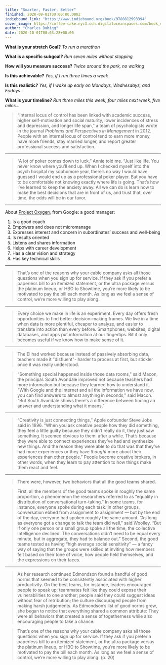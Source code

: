 ```yaml
---
title: "Smarter, Faster, Better"
finished: 2020-09-01T00:00:00.000Z
indiebound_link: "https://www.indiebound.org/book/9780812993394"
cover_image: https://coffee-cake.nyc3.cdn.digitaloceanspaces.com/book_covers/2020/9780812993394.jpg
author: "Charles Duhigg"
date: 2020-10-01T00:03:28+00:00
---
```

**What is your stretch Goal?**
*To run a marathon*

**What is a specific subgoal?**
*Run seven miles without stopping*

**How will you measure success?**
*Twice around the park, no walking*

**Is this achievable?**
*Yes, if I run three times a week*

**Is this realistic?**
*Yes, if I wake up early on Mondays, Wednesdays, and Fridays*

**What is your timeline?**
*Run three miles this week, four miles next week, five miles…*

> “Internal locus of control has been linked with academic success, higher self-motivation and social maturity, lower incidences of stress and depression, and longer life span,” a team of psychologists wrote in the journal _Problems and Perspectives in Management_ in 2012. People with an internal locus of control tend to earn more money, have more friends, stay married longer, and report greater professional success and satisfaction.

---

> “A lot of poker comes down to luck,” Annie told me. “Just like life. You never know where you’ll end up. When I checked myself into the psych hospital my sophomore year, there’s no way I would have guessed I would end up as a professional poker player. But you have to be comfortable not knowing exactly where life is going. That’s how I’ve learned to keep the anxiety away. All we can do is learn how to make the best decisions that are in front of us, and trust that, over time, the odds will be in our favor.

---

About [Project Oxygen](https://hbr.org/2013/12/how-google-sold-its-engineers-on-management), from Google:
a good manager:

1. Is a good coach
2. Empowers and does not micromanage
3. Expresses interest and concern in subordinates’ success and well-being
4. Is results oriented
5. Listens and shares information
6. Helps with career development
7. Has a clear vision and strategy
8. Has key technical skills

---

> That’s one of the reasons why your cable company asks all those questions when you sign up for service. If they ask if you prefer a paperless bill to an itemized statement, or the ultra package versus the platinum lineup, or HBO to Showtime, you’re more likely to be motivated to pay the bill each month. As long as we feel a sense of control, we’re more willing to play along.

---

> Every choice we make in life is an experiment. Every day offers fresh opportunities to find better decision-making frames. We live in a time when data is more plentiful, cheaper to analyze, and easier to translate into action than every before. Smartphones, websites, digital databases, and apps put information at our fingertips. Bit it only becomes useful if we know how to make sense of it.

---

> The EI had worked because instead of passively absorbing data, teachers made it "disfluent"- harder to process at first, but stickler once it was really understood.

> “Something special happened inside those data rooms," said Macon, the principal. South Avondale improved not because teachers had more information but because they learned how to understand it. "With Google and the Internet and all the information we have now, you can find answers to almost anything in seconds," said Macon. “But South Avondale shows there's a difference between finding an answer and understanding what it means.”

---

> “Creativity is just connecting things,” Apple cofounder Steve Jobs said in 1996. “When you ask creative people how they did something, they feel a little guilty because they didn’t really do it, they just saw something. It seemed obvious to them. after a while. That’s because they were able to connect experiences they’ve had and synthesize new things. And the reason they were able to do that was that they’ve had more experiences or they have _thought_ more about their experiences than other people.” People become creative brokers, in other words, when they learn to pay attention to how things make them react and feel.

---

> There were, however, two behaviors that all the good teams shared.

> First, all the members of the good teams spoke in roughly the same proportion, a phenomenon the researchers referred to as “equality in distribution of conversational turn-taking.” In some teams, for instance, everyone spoke during each task. In other groups, conversation ebbed from assignment to assignment — but by the end of the day, everyone had spoken roughly the same amount.
> “As long as everyone got a change to talk the team did well,” said Woolley. “But if only one person or a small group spoke all the time, the collective intelligence declined. The conversations didn’t need to be equal every minute, but in aggregate, they had to balance out.”
> Second, the good teams tested as having “high average social sensitivity” — a fancy way of saying that the groups were skilled at inviting how members felt based on their tone of voice, how people held themselves, and the expressions on their faces.

---

> As her research continued Edmondson found a handful of good norms that seemed to be consistently associated with higher productivity. On the best teams, for instance, leaders encouraged people to speak up; teammates felt like they could expose their vulnerabilities to one another; people said they could suggest ideas without fear of retribution; the culture discouraged people from making harsh judgements. As Edmondson’s list of good norms grew, she began to notice that everything shared a common attribute: They were all behaviors 
> that created a sense of togetherness while also encouraging people to take a chance.


> That’s one of the reasons why your cable company asks all those questions when you sign up for service. If they ask if you prefer a paperless bill to an itemized statement, or the ultra package versus the platinum lineup, or HBO to Showtime, you’re more likely to be motivated to pay the bill each month. As long as we feel a sense of control, we’re more willing to play along. (p. 20)
